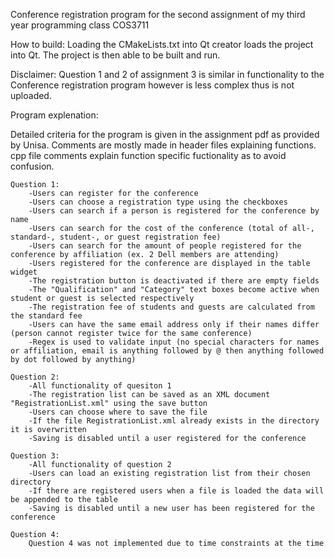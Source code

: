 Conference registration program for the second assignment of my third year programming class COS3711

How to build:
Loading the CMakeLists.txt into Qt creator loads the project into Qt.
The project is then able to be built and run.

Disclaimer:
Question 1 and 2 of assignment 3 is similar in functionality to the Conference registration program however is less complex thus is not uploaded.

Program explenation:

Detailed criteria for the program is given in the assignment pdf as provided by Unisa.
Comments are mostly made in header files explaining functions.
cpp file comments explain function specific fuctionality as to avoid confusion.

    Question 1:
        -Users can register for the conference
        -Users can choose a registration type using the checkboxes
        -Users can search if a person is registered for the conference by name
        -Users can search for the cost of the conference (total of all-, standard-, student-, or guest registration fee)
        -Users can search for the amount of people registered for the conference by affiliation (ex. 2 Dell members are attending)
        -Users registered for the conference are displayed in the table widget
        -The registration button is deactivated if there are empty fields
        -The "Qualification" and "Category" text boxes become active when student or guest is selected respectively
        -The registration fee of students and guests are calculated from the standard fee
        -Users can have the same email address only if their names differ (person cannot register twice for the same conference)
        -Regex is used to validate input (no special characters for names or affiliation, email is anything followed by @ then anything followed by dot followed by anything)

    Question 2:
        -All functionality of quesiton 1
        -The registration list can be saved as an XML document "RegistrationList.xml" using the save button
        -Users can choose where to save the file
        -If the file RegistrationList.xml already exists in the directory it is overwritten
        -Saving is disabled until a user registered for the conference

    Question 3:
        -All functionality of question 2
        -Users can load an existing registration list from their chosen directory
        -If there are registered users when a file is loaded the data will be appended to the table
        -Saving is disabled until a new user has been registered for the conference

    Question 4:
        Question 4 was not implemented due to time constraints at the time
